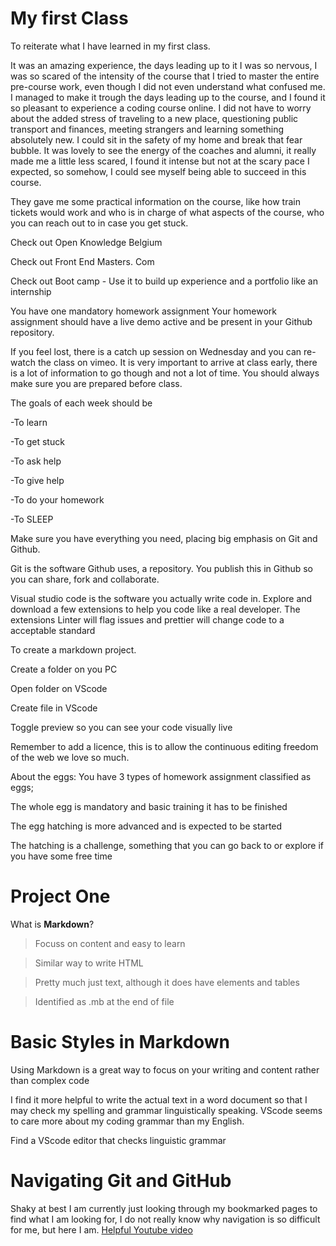 # My first Class

To reiterate what I have learned in my first class.

It was an amazing experience, the days leading up to it I was so nervous, I was so scared of the intensity of the course that I tried to master the entire pre-course work, even though I did not even understand what confused me. I managed to make it trough the days leading up to the course, and I found it so pleasant to experience a coding course online. I did not have to worry about the added stress of traveling to a new place, questioning public transport and finances, meeting strangers and learning something absolutely new. I could sit in the safety of my home and break that fear bubble. It was lovely to see the energy of the coaches and alumni, it really made me a little less scared, I found it intense but not at the scary pace I expected, so somehow, I could see myself being able to succeed in this course. 

They gave me some practical information on the course, like how train tickets would work and who is in charge of what aspects of the course, who you can reach out to in case you get stuck.

Check out Open Knowledge Belgium

Check out Front End Masters. Com

Check out Boot camp - Use it to build up experience and a portfolio like an internship

You have one mandatory homework assignment 
Your homework assignment should have a live demo active and be present in your Github repository.

If you feel lost, there is a catch up session on Wednesday and you can re-watch the class on vimeo.
It is very important to arrive at class early, there is a lot of information to go though and not a lot of time. You should always make sure you are prepared before class.

The goals of each week should be 

-To learn 

-To get stuck 

-To ask help 

-To give help 

-To do your homework 

-To SLEEP

Make sure you have everything you need, placing big emphasis on Git and Github. 

Git is the software Github uses, a repository. You publish this in Github so you can share, fork and collaborate.

Visual studio code is the software you actually write code in. Explore and download a few extensions to help you code like a real developer. The extensions Linter will flag issues and prettier will change code to a acceptable standard

To create a markdown project. 

Create a folder on you PC  

Open folder on VScode  

Create file in VScode 

Toggle preview so you can see your code visually live 

Remember to add a licence, this is to allow the continuous editing freedom of the web we love so much. 

About the eggs:
You have 3 types of homework assignment classified as eggs; 

The whole egg is mandatory and basic training it has to be finished  

The egg hatching is more advanced and is expected to be started  

The hatching is a challenge, something that you can go back to or explore if you have some free time

# Project One


What is **Markdown**?
>Focuss on content and easy to learn

>Similar way to write HTML

>Pretty much just text, although it does have elements and tables

>Identified as .mb at the end of file

# Basic Styles in Markdown

Using Markdown is a great way to focus on your writing and content rather than complex code

I find it more helpful to write the actual text in a word document so that I may check my spelling and grammar linguistically speaking. VScode seems to care more about my coding grammar than my English. 

Find a VScode editor that checks linguistic grammar

# Navigating Git and GitHub

Shaky at best I am currently just looking through my bookmarked pages to find what I am looking for, I do not really know why navigation is so difficult for me, but here I am.
[Helpful Youtube video](https://www.youtube.com/watch?v=_NrSWLQsDL4&list=PLRqwX-V7Uu6ZF9C0YMKuns9sLDzK6zoiV&index=3)

